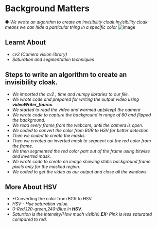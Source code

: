 # Background Matters
 
● *We wrote an algorithm to create an invisibility cloak.Invisibility cloak means we can hide a particular thing in a specific color*
![image](https://user-images.githubusercontent.com/74312429/142825900-08cd948b-a531-407e-9c98-02bdb014d7db.png)

## Learnt About
* *cv2 (Camera vision library)*
* *Saturation and segmentation techniques*
 
## Steps to write an algorithm to create an invisibility cloak.
  * *We imported the cv2 , time and numpy libraries to our file.*
  * *We wrote code and prepared for writing the output video using **videoWriter_fourcc**.*
  * *We started to read the video and warmed up(sleep) the camera*
  * *We wrote code to capture the background in range of 60 and flipped the background.*
  * *We read every frame from the webcam, until the camera is open.*
  * *We coded to convert the color from BGR to HSV for better detection.*
  * *Then we coded to create the masks.*
  * *Then we created an inverted mask to segment out the red color from the frame.*
  * *We then segmented the red color part out of the frame using bitwise and inverted mask.*
  * *We wrote code to create an image showing static background frame pixels only for the masked region.*
  * *We coded to get the video as our output and close all the windows.*

## More About HSV
  * *Converting the color from BGR to HSV.
  * *HSV - Hue saturation value.*
  * *0-Red,120-green,240-Blue In **HSV**.*
  * *Saturtion is the intensity(How much visible).**EX:** Pink is less saturated compared to red.*
